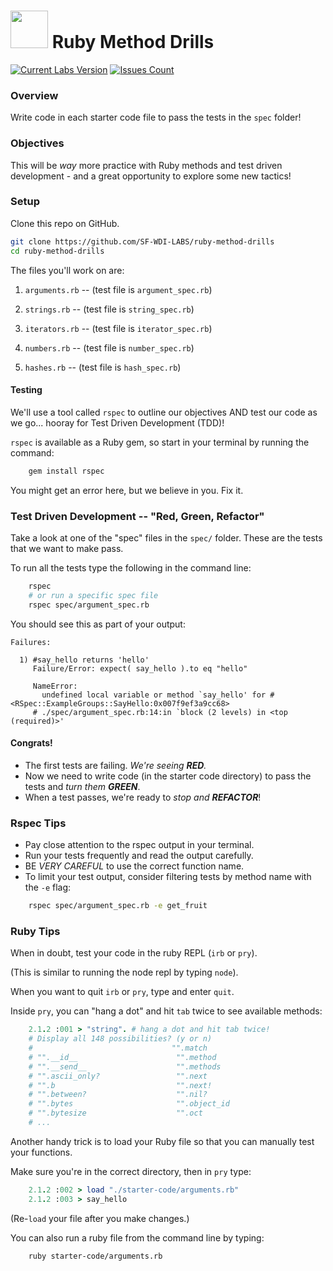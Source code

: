 <!--
Creator: GA SF
Last Edited By: Brianna
Location: San Francisco
-->

# <img src="https://cloud.githubusercontent.com/assets/7833470/10899314/63829980-8188-11e5-8cdd-4ded5bcb6e36.png" height="60"> Ruby Method Drills

<!-- BEGIN SF-WDI-LABS BADGES -->
<!-- INSTRUCTOR TODO: Make sure to manually bump version number of commits-since ("updates") badge to latest release version -->
[![Current Labs Version](https://img.shields.io/github/tag/SF-WDI-LABS/ruby-method-drills.svg?label=sf-wdi-labs)](https://github.com/SF-WDI-LABS/ruby-method-drills)
[![Issues Count](https://img.shields.io/github/issues-raw/SF-WDI-LABS/ruby-method-drills.svg)](https://github.com/SF-WDI-LABS/ruby-method-drills/issues)
<!-- END SF-WDI-LABS BADGES -->

### Overview

Write code in each starter code file to pass the tests in the `spec` folder!

### Objectives

This will be *way* more practice with Ruby methods and test driven development - and a great opportunity to explore some new tactics!

### Setup

Clone this repo on GitHub.

``` bash
git clone https://github.com/SF-WDI-LABS/ruby-method-drills
cd ruby-method-drills
```

The files you'll work on are:

1. `arguments.rb`  -- (test file is `argument_spec.rb`)

2. `strings.rb`  -- (test file is `string_spec.rb`)

3. `iterators.rb`  -- (test file is `iterator_spec.rb`)

4. `numbers.rb`  -- (test file is `number_spec.rb`)

5. `hashes.rb`  -- (test file is `hash_spec.rb`)

#### Testing

We'll use a tool called `rspec`  to outline our objectives AND test our code as we go... hooray for Test Driven Development (TDD)!

`rspec` is available as a Ruby gem, so start in your terminal by running the command:

``` bash
    gem install rspec
```

You might get an error here, but we believe in you. Fix it.

### Test Driven Development -- "Red, Green, Refactor"

Take a look at one of the "spec" files in the `spec/` folder. These are the tests that we want to make pass.

To run all the tests type the following in the command line:

```bash
    rspec
    # or run a specific spec file
    rspec spec/argument_spec.rb
```

You should see this as part of your output:

```
Failures:

  1) #say_hello returns 'hello'
     Failure/Error: expect( say_hello ).to eq "hello"

     NameError:
       undefined local variable or method `say_hello' for #<RSpec::ExampleGroups::SayHello:0x007f9ef3a9cc68>
     # ./spec/argument_spec.rb:14:in `block (2 levels) in <top (required)>'
```

#### Congrats!
* The first tests are failing. _We're seeing **RED**._
* Now we need to write code (in the starter code directory) to pass the tests and _turn them **GREEN**_.
* When a test passes, we're ready to _stop and **REFACTOR**_!

### Rspec Tips

* Pay close attention to the rspec output in your terminal.
* Run your tests frequently and read the output carefully.
* BE *VERY CAREFUL* to use the correct function name.
* To limit your test output, consider filtering tests by method name with the `-e` flag:  
``` bash
    rspec spec/argument_spec.rb -e get_fruit
```

### Ruby Tips

When in doubt, test your code in the ruby REPL (`irb` or `pry`).

(This is similar to running the node repl by typing `node`).

When you want to quit `irb` or `pry`, type and enter `quit`.

Inside `pry`, you can "hang a dot" and hit `tab` twice to see available methods:

``` ruby
    2.1.2 :001 > "string". # hang a dot and hit tab twice!
    # Display all 148 possibilities? (y or n)
    #                               "".match
    # "".__id__                      "".method
    # "".__send__                    "".methods
    # "".ascii_only?                 "".next
    # "".b                           "".next!
    # "".between?                    "".nil?
    # "".bytes                       "".object_id
    # "".bytesize                    "".oct
    # ...
```

Another handy trick is to load your Ruby file so that you can manually test your functions.

Make sure you're in the correct directory, then in `pry` type:  
``` ruby
    2.1.2 :002 > load "./starter-code/arguments.rb"
    2.1.2 :003 > say_hello
```

(Re-`load` your file after you make changes.)


You can also run a ruby file from the command line by typing:

``` bash
    ruby starter-code/arguments.rb
```
